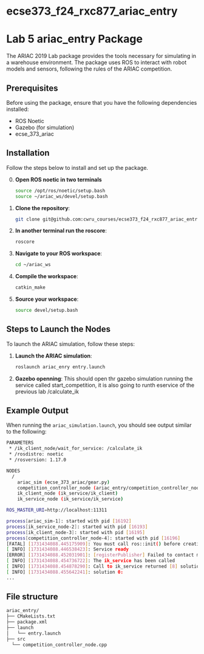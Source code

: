 # ecse373_f24_rxc877_ariac_entry
# Lab 5 ariac_entry Package

The ARIAC 2019 Lab package provides the tools necessary for simulating in a warehouse environment. The package uses ROS to interact with robot models and sensors, following the rules of the ARIAC competition.

## Prerequisites

Before using the package, ensure that you have the following dependencies installed:

- ROS Noetic
- Gazebo (for simulation)
- ecse_373_ariac
  

## Installation

Follow the steps below to install and set up the package.

0. **Open ROS noetic in two terminals**
    ```bash
    source /opt/ros/noetic/setup.bash
    source ~/ariac_ws/devel/setup.bash
    ```

1. **Clone the repository**:

    ```bash
    git clone git@github.com:cwru_courses/ecse373_f24_rxc877_ariac_entry.git
    ```
2. **In another terminal run the roscore**:

    ```bash
    roscore
    ```
    
3. **Navigate to your ROS workspace**:

    ```bash
    cd ~/ariac_ws
    ```

4. **Compile the workspace**:

    ```bash
    catkin_make
    ```

5. **Source your workspace**:

    ```bash
    source devel/setup.bash
    ```

## Steps to Launch the Nodes

To launch the ARIAC simulation, follow these steps:

1. **Launch the ARIAC simulation**:

    ```bash
    roslaunch ariac_enry entry.launch
    ```

2. **Gazebo openning**:
    This should open thr gazebo simulation running the service called start_competition, it is also going to runth eservice of the previous lab /calculate_ik
    

## Example Output

When running the `ariac_simulation.launch`, you should see output similar to the following:

  ```bash
  PARAMETERS
   * /ik_client_node/wait_for_service: /calculate_ik
   * /rosdistro: noetic
   * /rosversion: 1.17.0
  
  NODES
    /
      ariac_sim (ecse_373_ariac/gear.py)
      competition_controller_node (ariac_entry/competition_controller_node)
      ik_client_node (ik_service/ik_client)
      ik_service_node (ik_service/ik_service)
  
  ROS_MASTER_URI=http://localhost:11311
  
  process[ariac_sim-1]: started with pid [16192]
  process[ik_service_node-2]: started with pid [16193]
  process[ik_client_node-3]: started with pid [16195]
  process[competition_controller_node-4]: started with pid [16196]
  [FATAL] [1731434088.445175909]: You must call ros::init() before creating the first NodeHandle
  [ INFO] [1731434088.446538423]: Service ready 
  [ERROR] [1731434088.452031901]: [registerPublisher] Failed to contact master at [:0].  Retrying...
  [ INFO] [1731434088.454736722]: The ik_service has been called
  [ INFO] [1731434088.454878290]: Call to ik_service returned [8] solutions
  [ INFO] [1731434088.455642241]: solution 0:
  ...
  ```
## File structure 
  ```bash
  ariac_entry/
  ├── CMakeLists.txt
  ├── package.xml
  ├── launch
  │   └── entry.launch 
  ├── src
    └── competition_controller_node.cpp

  ```


